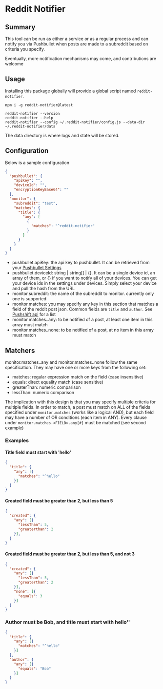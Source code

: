 # Reddit Notifier

## Summary
This tool can be run as either a service or as a regular process and can notify you via Pushbullet when posts are made to a subreddit based on criteria you specify.

Eventually, more notification mechanisms may come, and contributions are welcome

## Usage

Installing this package globally will provide a global script named `reddit-notifier`. 


```
npm i -g reddit-notifier@latest

reddit-notifier --version
reddit-notifier --help
reddit-notifier --config ~/.reddit-notifier/config.js --data-dir ~/.reddit-notifier/data

```

The data directory is where logs and state will be stored.

## Configuration

Below is a sample configuration

```json
{
  "pushbullet": {
    "apiKey": "",
    "deviceId": "",
    "encryptionKeyBase64": ""
  },
  "monitor": {
    "subreddit": "test",
    "matches": {
      "title": {
        "any": [
          {
            "matches": "^reddit-notifier"
          }
        ]
      }
    }
  }
}
```

- pushbullet.apiKey: the api key to pushbullet. It can be retrieved from your [Pushbullet Settings](https://www.pushbullet.com/#settings/account)
- pushbullet.deviceId: string | string[] | {}. It can be a single device id, an array of them, or {} if you want to notify all of your devices. You can get your device ids in the settings under devices. Simply select your device and pull the hash from the URL
- monitor.subreddit: the name of the subreddit to monitor. currently only one is supported
- monitor.matches: you may specify any key in this section that matches a field of the reddit post json. Common fields are `title` and `author`. See [Pushshift api](https://pushshift.io/api-parameters/) for a list
- monitor.matches.<FIELD>.any: to be notified of a post, at least one item in this array must match
- monitor.matches.<FIELD>.none: to be notified of a post, at no item in this array must match

## Matchers
monitor.matches.<FIELD>.any and monitor.matches.<FIELD>.none follow the same specification. They may have one or more keys from the following set:

- matches: regular expression match on the field (case insensitive)
- equals: direct equality match (case sensitive)
- greaterThan: numeric comparison
- lessThan: numeric comparison

The implication with this design is that you may specify multiple criteria for multiple fields. In order to match, a post must match on ALL of the fields specified under `monitor.matches` (works like a logical AND), but each field may have a number of OR conditions (each item in ANY). Every clause under `monitor.matches.<FIELD>.any[#]` must be matched (see second example)


### Examples

#### Title field must start with 'hello'
```json 
{
  "title": {
    "any": [{
      "matches": "^hello"    
    }]
  }
}

```

#### Created field must be greater than 2, but less than 5
```json 
{
  "created": {
    "any": [{
      "lessThan": 5,
      "greaterthan": 2
    }],
  }
}
```

#### Created field must be greater than 2, but less than 5, and not 3
```json
{
  "created": {
    "any": [{
      "lessThan": 5,
      "greaterthan": 2
    }],
    "none": [{
      "equals": 3
    }]
  }
}
```


### Author must be Bob, and title must start with hello''
```json
{
  "title": {
    "any": [{
      "matches": "^hello"
    }]
  },
  "author": {
    "any": [{
      "equals": "Bob"
    }]
  }
}